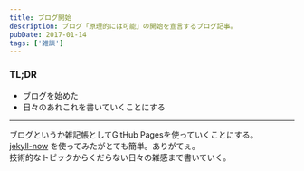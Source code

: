 ```yaml
---
title: ブログ開始
description: ブログ「原理的には可能」の開始を宣言するブログ記事。
pubDate: 2017-01-14
tags: ['雑談']
---
```


### TL;DR
- ブログを始めた
- 日々のあれこれを書いていくことにする
---

ブログというか雑記帳としてGitHub Pagesを使っていくことにする。  
[jekyll-now](https://github.com/barryclark/jekyll-now) を使ってみたがとても簡単。ありがてぇ。  
技術的なトピックからくだらない日々の雑感まで書いていく。
